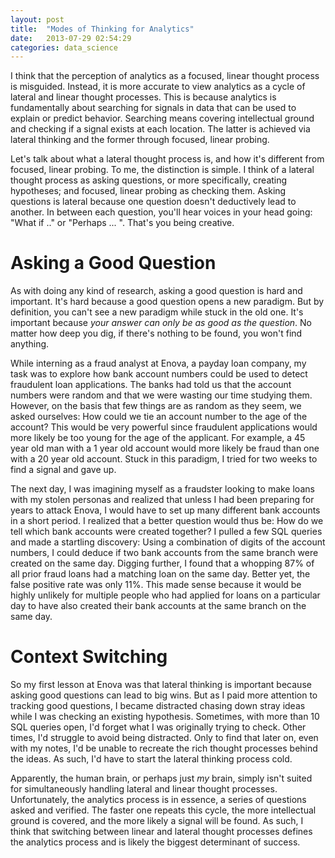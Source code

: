 ```yaml
---
layout: post
title:  "Modes of Thinking for Analytics"
date:   2013-07-29 02:54:29
categories: data_science
---
```


I think that the perception of analytics as a focused, linear thought process is misguided. Instead, it is more accurate to view analytics as a cycle of lateral and linear thought processes. This is because analytics is fundamentally about searching for signals in data that can be used to explain or predict behavior. Searching means covering intellectual ground and checking if a signal exists at each location. The latter is achieved via lateral thinking and the former through focused, linear probing. 

Let's talk about what a lateral thought process is, and how it's different from focused, linear probing. To me, the distinction is simple. I think of a lateral thought process as asking questions, or more specifically, creating hypotheses; and focused, linear probing as checking them. Asking questions is lateral because one question doesn't deductively lead to another. In between each question, you'll hear voices in your head going: "What if .." or "Perhaps ... ". That's you being creative.

Asking a Good Question
======================
As with doing any kind of research, asking a good question is hard and important. It's hard because a good question opens a new paradigm. But by definition, you can't see a new paradigm while stuck in the old one. It's important because *your answer can only be as good as the question*. No matter how deep you dig, if there's nothing to be found, you won't find anything.

While interning as a fraud analyst at Enova, a payday loan company, my task was to explore how bank account numbers could be used to detect fraudulent loan applications. The banks had told us that the account numbers were random and that we were wasting our time studying them. However, on the basis that few things are as random as they seem, we asked ourselves: How could we tie an account number to the age of the account? This would be very powerful since fraudulent applications would more likely be too young for the age of the applicant. For example, a 45 year old man with a 1 year old account would more likely be fraud than one with a 20 year old account. Stuck in this paradigm, I tried for two weeks to find a signal and gave up. 

The next day, I was imagining myself as a fraudster looking to make loans with my stolen personas and realized that unless I had been preparing for years to attack Enova, I would have to set up many different bank accounts in a short period. I realized that a better question would thus be: How do we tell which bank accounts were created together? I pulled a few SQL queries and made a startling discovery: Using a combination of digits of the account numbers, I could deduce if two bank accounts from the same branch were created on the same day. Digging further, I found that a whopping 87% of all prior fraud loans had a matching loan on the same day. Better yet, the false positive rate was only 11%. This made sense because it would be highly unlikely for multiple people who had applied for loans on a particular day to have also created their bank accounts at the same branch on the same day.

Context Switching
==================
So my first lesson at Enova was that lateral thinking is important because asking good questions can lead to big wins. But as I paid more attention to tracking good questions, I became distracted chasing down stray ideas while I was checking an existing hypothesis. Sometimes, with more than 10 SQL queries open, I'd forget what I was originally trying to check. Other times, I'd struggle to avoid being distracted. Only to find that later on, even with my notes, I'd be unable to recreate the rich thought processes behind the ideas. As such, I'd have to start the lateral thinking process cold.

Apparently, the human brain, or perhaps just _my_ brain, simply isn't suited for simultaneously handling lateral and linear thought processes. Unfortunately, the analytics process is in essence, a series of questions asked and verified. The faster one repeats this cycle, the more intellectual ground is covered, and the more likely a signal will be found. As such, I think that switching between linear and lateral thought processes defines the analytics process and is likely the biggest determinant of success.